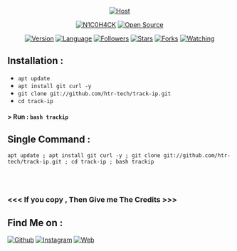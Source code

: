 
<p align="center">
<a href="#"><img title="Host" src=""></a>
</p>
<p align="center">
<a href="https://github.com/N1C0H4CK/IP-TRACK/"><img title="N1C0H4CK" src=""></a>
<a href="#"><img title="Open Source" src="https://img.shields.io/badge/Open%20Source-%E2%9D%A4-green?style=for-the-badge"></a>
</p>
<p align="center">
<a href="#"><img title="Version" src="https://img.shields.io/badge/Version-2.0-green.svg?style=flat-square"></a>
<a href="#"><img title="Language" src="https://badges.frapsoft.com/bash/v1/bash.png?v=103"></a>
<a href="https://github.com/N1C0H4CK/followers"><img title="Followers" src="https://img.shields.io/github/followers/htr-tech?color=blue&style=flat-square"></a>
<a href="https://github.com/N1C0H4CK/IP-TRACK/stargazers/"><img title="Stars" src="https://img.shields.io/github/stars/htr-tech/track-ip?color=red&style=flat-square"></a>
<a href="https://github.com/N1C0H4CK/IP-TRACK/members"><img title="Forks" src="https://img.shields.io/github/forks/htr-tech/track-ip?color=red&style=flat-square"></a>
<a href="https://github.com/N1C0H4CK/IP-TRACK/watchers"><img title="Watching" src="https://img.shields.io/github/watchers/htr-tech/track-ip?label=Watchers&color=blue&style=flat-square"></a>
</p>

## Installation :

* `apt update`
* `apt install git curl -y`
* `git clone git://github.com/htr-tech/track-ip.git`
* `cd track-ip`

#### > Run : `bash trackip`

## Single Command :
```
apt update ; apt install git curl -y ; git clone git://github.com/htr-tech/track-ip.git ; cd track-ip ; bash trackip
```
<br>
<p align="center">
<img src=""/>

### <<< If you copy , Then Give me The Credits >>>

## Find Me on :
[![Github](https://)](https://github.com/N1C0H4CK)
[![Instagram](https://img.shields.io)](https://github.com/N1C0H4CK)
[![Web](https://img.shields.io)](www.n1c0h4ck.com)
